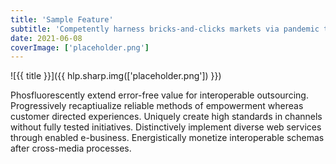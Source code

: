 ```yaml
---
title: 'Sample Feature'
subtitle: 'Competently harness bricks-and-clicks markets via pandemic technology. Objectively formulate.'
date: 2021-06-08
coverImage: ['placeholder.png']
---
```


![{{ title }}]({{ hlp.sharp.img(['placeholder.png']) }})

Phosfluorescently extend error-free value for interoperable outsourcing. Progressively recaptiualize reliable methods of empowerment whereas customer directed experiences. Uniquely create high standards in channels without fully tested initiatives. Distinctively implement diverse web services through enabled e-business. Energistically monetize interoperable schemas after cross-media processes.
